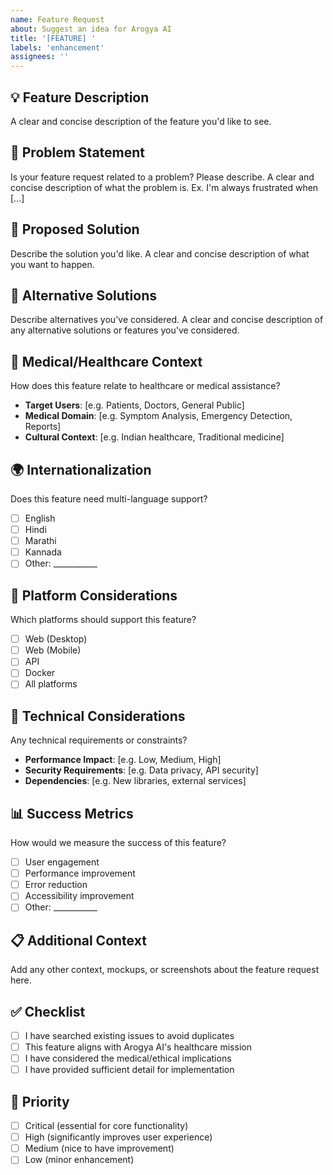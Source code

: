 ```yaml
---
name: Feature Request
about: Suggest an idea for Arogya AI
title: '[FEATURE] '
labels: 'enhancement'
assignees: ''
---
```


## 💡 Feature Description
A clear and concise description of the feature you'd like to see.

## 🎯 Problem Statement
Is your feature request related to a problem? Please describe.
A clear and concise description of what the problem is. Ex. I'm always frustrated when [...]

## 💭 Proposed Solution
Describe the solution you'd like.
A clear and concise description of what you want to happen.

## 🔄 Alternative Solutions
Describe alternatives you've considered.
A clear and concise description of any alternative solutions or features you've considered.

## 🏥 Medical/Healthcare Context
How does this feature relate to healthcare or medical assistance?
- **Target Users**: [e.g. Patients, Doctors, General Public]
- **Medical Domain**: [e.g. Symptom Analysis, Emergency Detection, Reports]
- **Cultural Context**: [e.g. Indian healthcare, Traditional medicine]

## 🌍 Internationalization
Does this feature need multi-language support?
- [ ] English
- [ ] Hindi
- [ ] Marathi
- [ ] Kannada
- [ ] Other: ___________

## 📱 Platform Considerations
Which platforms should support this feature?
- [ ] Web (Desktop)
- [ ] Web (Mobile)
- [ ] API
- [ ] Docker
- [ ] All platforms

## 🔧 Technical Considerations
Any technical requirements or constraints?
- **Performance Impact**: [e.g. Low, Medium, High]
- **Security Requirements**: [e.g. Data privacy, API security]
- **Dependencies**: [e.g. New libraries, external services]

## 📊 Success Metrics
How would we measure the success of this feature?
- [ ] User engagement
- [ ] Performance improvement
- [ ] Error reduction
- [ ] Accessibility improvement
- [ ] Other: ___________

## 📋 Additional Context
Add any other context, mockups, or screenshots about the feature request here.

## ✅ Checklist
- [ ] I have searched existing issues to avoid duplicates
- [ ] This feature aligns with Arogya AI's healthcare mission
- [ ] I have considered the medical/ethical implications
- [ ] I have provided sufficient detail for implementation

## 🚨 Priority
- [ ] Critical (essential for core functionality)
- [ ] High (significantly improves user experience)
- [ ] Medium (nice to have improvement)
- [ ] Low (minor enhancement)